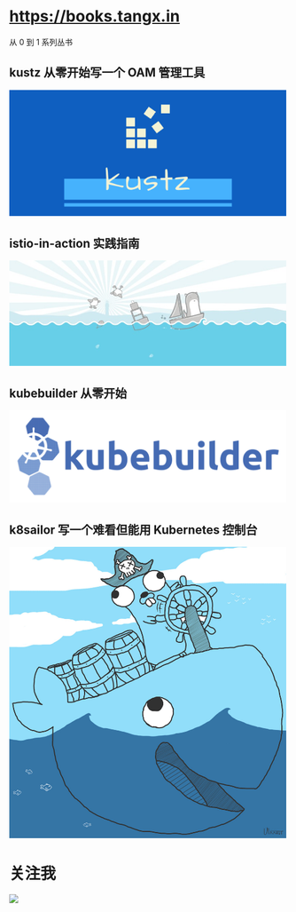 # https://books.tangx.in

从 0 到 1 系列丛书

## kustz 从零开始写一个 OAM 管理工具

[<img src="./kustz/img/kustz-logo.jpg" width="500px">](/kustz/)

## istio-in-action 实践指南

[<img src="./istio-in-action/imgs/gopher-istio.jpeg" width="500px">](/istio-in-action/)

## kubebuilder 从零开始

[<img src="./kubebuilder-zero-to-one/img/kubehuilder-logo.png" width="500px">](/kubebuilder-zero-to-one/)

## k8sailor 写一个难看但能用 Kubernetes 控制台

[<img src="./k8sailor/assets/img/gopher-pirate.jpg" width="500px">](/k8sailor/)


# 关注我

<img src="https://tangx.in/assets/images/wx-qrcode.png" width="500px">
